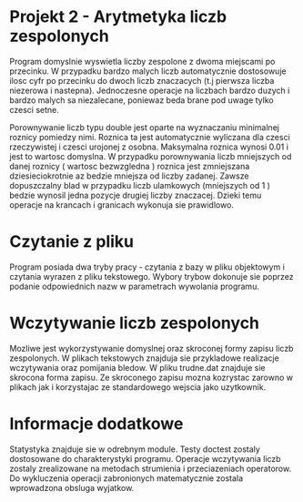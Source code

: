 # Projekt 2 - Arytmetyka liczb zespolonych

Program domyslnie wyswietla liczby zespolone z dwoma miejscami po przecinku. W przypadku bardzo malych liczb
automatycznie dostosowuje ilosc cyfr po przecinku do dwoch liczb znaczacych (t.j pierwsza liczba niezerowa i nastepna).
Jednoczesne operacje na liczbach bardzo duzych i bardzo malych sa niezalecane, poniewaz beda brane pod uwage tylko czesci setne.

Porownywanie liczb typu double jest oparte na wyznaczaniu minimalnej roznicy pomiedzy nimi. Roznica ta jest automatycznie wyliczana
dla czesci rzeczywistej i czesci urojonej z osobna. Maksymalna roznica wynosi 0.01 i jest to wartosc domyslna. W przypadku
porownywania liczb mniejszych od danej roznicy ( wartosc bezwzgledna ) roznica jest zmniejszana dziesieciokrotnie az bedzie
mniejsza od liczby zadanej. Zawsze dopuszczalny blad w przypadku liczb ulamkowych (mniejszych od 1 ) bedzie wynosil jedna
pozycje drugiej liczby znaczacej. Dzieki temu operacje na krancach i granicach wykonuja sie prawidlowo.

# Czytanie z pliku

Program posiada dwa tryby pracy - czytania z bazy w pliku objektowym i czytania wyrazen z pliku tekstowego. Wybory trybow
dokonuje sie poprzez podanie odpowiednich nazw w parametrach wywolania programu.

# Wczytywanie liczb zespolonych

Mozliwe jest wykorzystywanie domyslnej oraz skroconej formy zapisu liczb zespolonych. W plikach tekstowych znajduja sie 
przykladowe realizacje wczytywania oraz pomijania bledow. W pliku trudne.dat znajduje sie skrocona forma zapisu.
Ze skroconego zapisu mozna kozrystac zarowno w plikach jak i korzystajac ze standardowego wejscia jako uzytkownik.

# Informacje dodatkowe
Statystyka znajduje sie w odrebnym module. Testy doctest zostaly dostosowane do charakterystyki programu. Operacje
wczytywania liczb zostaly zrealizowane na metodach strumienia i przeciazeniach operatorow. Do wykluczenia operacji
zabronionych matematycznie zostala wprowadzona obsluga wyjatkow.




